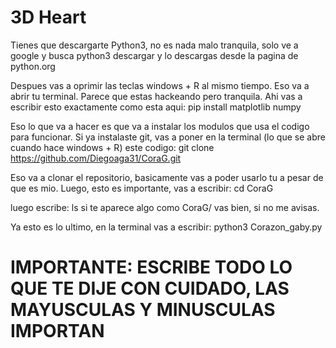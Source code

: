 # 3D Heart

Tienes que descargarte Python3, no es nada malo tranquila, solo ve a google y busca python3 descargar y lo descargas desde la pagina
de python.org

Despues vas a oprimir las teclas windows + R al mismo tiempo. Eso va a abrir tu terminal. Parece que estas hackeando pero tranquila.
Ahi vas a escribir esto exactamente como esta aqui: pip install matplotlib numpy

Eso lo que va a hacer es que va a instalar los modulos que usa el codigo para funcionar. 
Si ya instalaste git, vas a poner en la terminal (lo que se abre cuando hace windows + R) este codigo:                                                                                        git clone https://github.com/Diegoaga31/CoraG.git 

Eso va a clonar el repositorio, basicamente vas a poder usarlo tu a pesar de que es mio. Luego, esto es importante, vas a escribir:
      cd CoraG

luego escribe:   ls 
si te aparece algo como    CoraG/   vas bien, si no me avisas.

Ya esto es lo ultimo, en la terminal vas a escribir: 
      python3 Corazon_gaby.py


# IMPORTANTE: ESCRIBE TODO LO QUE TE DIJE CON CUIDADO, LAS MAYUSCULAS Y MINUSCULAS IMPORTAN
